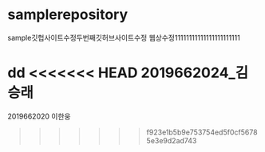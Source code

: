 # samplerepository

 sample깃헙사이트수정두번째깃허브사이트수정
웹상수정11111111111111111111111

dd
<<<<<<< HEAD
2019662024_김승래
=======
2019662020 이한웅
>>>>>>> f923e1b5b9e753754ed5f0cf56785e3e9d2ad743
